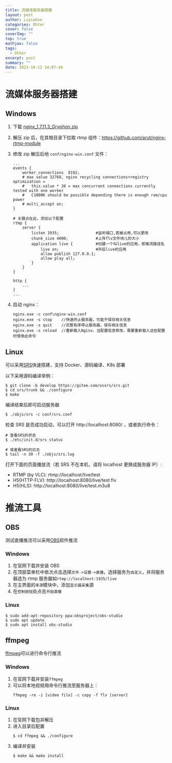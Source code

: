 ```yaml
---
title: 流媒体服务器搭建
layout: post
author: LuyiaGoe
categories: Ohter
cover: false
coverImg: ""
top: true
mathjax: false
tags:
  - Other
excerpt: post
summary: ""
date: 2023-10-12 14:07:44
---
```


# 流媒体服务器搭建

## Windows

1. 下载 [nginx_1.7.11.3_Gryphon.zip](http://nginx-win.ecsds.eu/download/)
2. 解压 zip 后，在其根目录下拉取 rtmp 组件：https://github.com/arut/nginx-rtmp-module
3. 修改 zip 解压后地 `conf/nginx-win.conf` 文件：

   ```
   ...
   events {
       worker_connections  8192;
       # max value 32768, nginx recycling connections+registry optimization =
       #   this.value * 20 = max concurrent connections currently tested with one worker
       #   C1000K should be possible depending there is enough ram/cpu power
       # multi_accept on;
   }

   # 关键点在此，添加以下配置
   rtmp {
       server {
           listen 1935;                #监听端口,若被占用,可以更改
           chunk_size 4000;            #上传flv文件块儿的大小
           application live {          #创建一个叫live的应用，即推流路径名
               live on;                #开启live的应用
               allow publish 127.0.0.1;
               allow play all;
           }
       }
   }

   http {
       ...
   }
   ...
   ```

4. 启动 nginx：
   ```
   nginx.exe -c conf\nginx-win.conf
   nginx.exe -s stop    //快速终止服务器，可能不保存相关信息
   nginx.exe -s quit    //完整有序停止服务器，保存相关信息
   nginx.exe -s reload  //重新载入Nginx，当配置信息修改，需要重新载入这些配置时使用此命令
   ```

## Linux

可以采用[SRS](https://ossrs.net/lts/zh-cn/)快速搭建，支持 Docker、源码编译、K8s 部署

以下采用源码编译举例：

```shell
$ git clone -b develop https://gitee.com/ossrs/srs.git
$ cd srs/trunk && ./configure
$ make
```

编译结束后即可启动服务器

```shell
$ ./objs/srs -c conf/srs.conf
```

检查 SRS 是否成功启动，可以打开 http://localhost:8080/ ，或者执行命令：

```shell
# 查看SRS的状态
$ ./etc/init.d/srs status

# 或者看SRS的日志
$ tail -n 30 -f ./objs/srs.log
```

打开下面的页面播放流（若 SRS 不在本机，请将 localhost 更换成服务器 IP）:

- RTMP (by VLC): rtmp://localhost/live/test
- H5(HTTP-FLV): http://localhost:8080/live/test.flv
- H5(HLS): http://localhost:8080/live/test.m3u8

# 推流工具

## OBS

测试直播推流可以采用[OBS](https://obsproject.com/)软件推流

### Windows

1. 在官网下载并安装 OBS
2. 在顶部菜单栏中依次点击选择`文件->设置->直播`，选择服务为`自定义`，并将服务器选为 rtmp 服务器如`rtmp://localhost:1935/live`
3. 在主界面的`来源`模块中，添加`显示器采集`源
4. 在`控制按钮`处点击`开始直播`

### Linux

```shell
$ sudo add-apt-repository ppa:obsproject/obs-studio
$ sudo apt update
$ sudo apt install obs-studio
```

## ffmpeg

[ffmpeg](https://ffmpeg.org/)可以进行命令行推流

### Windows

1. 在官网下载并安装`ffmpeg`
2. 可以将本地视频用命令行推流至服务器上：
   ```
   ffmpeg -re -i [video file] -c copy -f flv [server]
   ```

### Linux

1. 在官网下载包并解压
2. 进入目录后配置
   ```shell
   $ cd ffmpeg && ./configure
   ```
3. 编译并安装
   ```shell
   $ make && make install
   ```
